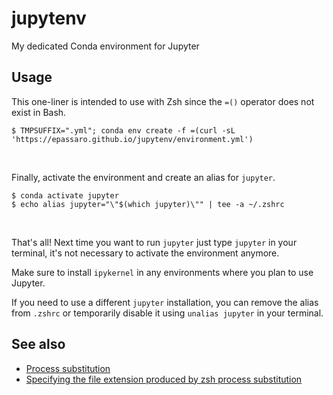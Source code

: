 # jupytenv

My dedicated Conda environment for Jupyter

## Usage

This one-liner is intended to use with Zsh since the `=()` operator does not exist in Bash.

```
$ TMPSUFFIX=".yml"; conda env create -f =(curl -sL 'https://epassaro.github.io/jupytenv/environment.yml')
```

<br>

Finally, activate the environment and create an alias for `jupyter`.

```
$ conda activate jupyter
$ echo alias jupyter="\"$(which jupyter)\"" | tee -a ~/.zshrc
```

<br>

That's all! Next time you want to run `jupyter` just type `jupyter` in your terminal, it's not necessary to activate the environment anymore.

Make sure to install `ipykernel` in any environments where you plan to use Jupyter.

If you need to use a different `jupyter` installation, you can remove the alias from `.zshrc` or temporarily disable it using `unalias jupyter` in your terminal.

## See also

-  [Process substitution](https://en.wikipedia.org/wiki/Process_substitution)
-  [Specifying the file extension produced by zsh process substitution](https://unix.stackexchange.com/questions/482459/specifying-the-file-extension-produced-by-zsh-process-substitution)
